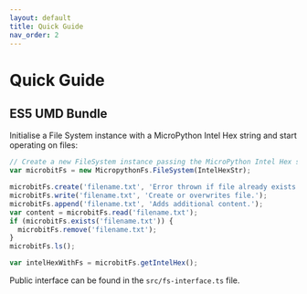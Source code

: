 ```yaml
---
layout: default
title: Quick Guide
nav_order: 2
---
```


# Quick Guide

## ES5 UMD Bundle

Initialise a File System instance with a MicroPython Intel Hex string and start operating on files:

```js
// Create a new FileSystem instance passing the MicroPython Intel Hex string
var microbitFs = new MicropythonFs.FileSystem(IntelHexStr);

microbitFs.create('filename.txt', 'Error thrown if file already exists.');
microbitFs.write('filename.txt', 'Create or overwrites file.');
microbitFs.append('filename.txt', 'Adds additional content.');
var content = microbitFs.read('filename.txt');
if (microbitFs.exists('filename.txt')) {
  microbitFs.remove('filename.txt');
}
microbitFs.ls();

var intelHexWithFs = microbitFs.getIntelHex();
```

Public interface can be found in the `src/fs-interface.ts` file.

